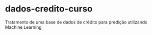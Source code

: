 # dados-credito-curso
Tratamento de uma base de dados de crédito para predição utilizando Machine Learning
